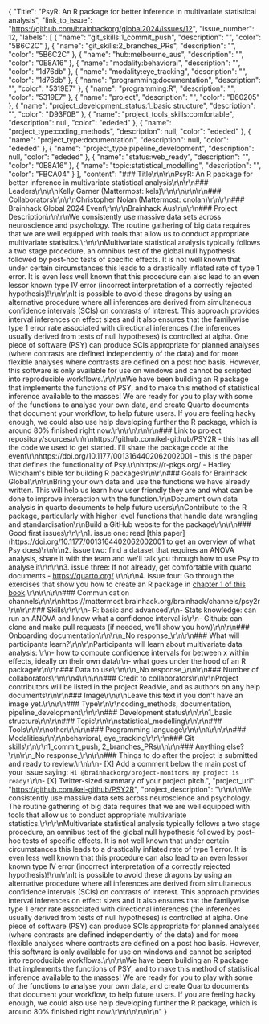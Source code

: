{
  "Title": "PsyR: An R package for better inference in multivariate statistical analysis",
  "link_to_issue": "https://github.com/brainhackorg/global2024/issues/12",
  "issue_number": 12,
  "labels": [
    {
      "name": "git_skills:1_commit_push",
      "description": "",
      "color": "5B6C2C"
    },
    {
      "name": "git_skills:2_branches_PRs",
      "description": "",
      "color": "5B6C2C"
    },
    {
      "name": "hub:melbourne_aus",
      "description": "",
      "color": "0E8A16"
    },
    {
      "name": "modality:behavioral",
      "description": "",
      "color": "1d76db"
    },
    {
      "name": "modality:eye_tracking",
      "description": "",
      "color": "1d76db"
    },
    {
      "name": "programming:documentation",
      "description": "",
      "color": "5319E7"
    },
    {
      "name": "programming:R",
      "description": "",
      "color": "5319E7"
    },
    {
      "name": "project",
      "description": "",
      "color": "B60205"
    },
    {
      "name": "project_development_status:1_basic structure",
      "description": "",
      "color": "D93F0B"
    },
    {
      "name": "project_tools_skills:comfortable",
      "description": null,
      "color": "ededed"
    },
    {
      "name": "project_type:coding_methods",
      "description": null,
      "color": "ededed"
    },
    {
      "name": "project_type:documentation",
      "description": null,
      "color": "ededed"
    },
    {
      "name": "project_type:pipeline_development",
      "description": null,
      "color": "ededed"
    },
    {
      "name": "status:web_ready",
      "description": "",
      "color": "0E8A16"
    },
    {
      "name": "topic:statistical_modelling",
      "description": "",
      "color": "FBCA04"
    }
  ],
  "content": "### Title\r\n\r\nPsyR: An R package for better inference in multivariate statistical analysis\r\n\r\n### Leaders\r\n\r\nKelly Garner (Mattermost: kels)\r\n\r\n\r\n\r\n### Collaborators\r\n\r\nChristopher Nolan (Mattermost: cnolan)\r\n\r\n### Brainhack Global 2024 Event\r\n\r\nBrainhack Aus\r\n\r\n### Project Description\r\n\r\nWe consistently use massive data sets across neuroscience and psychology. The routine gathering of big data requires that we are well equipped with tools that allow us to conduct appropriate multivariate statistics.\r\n\r\nMultivariate statistical analysis typically follows a two stage procedure, an omnibus test of the global null hypothesis followed by post-hoc tests of specific effects. It is not well known that under certain circumstances this leads to a drastically inflated rate of type 1 error. It is even less well known that this procedure can also lead to an even lessor known type IV error (incorrect interpretation of a correctly rejected hypothesis)!\r\n\r\nIt is possible to avoid these dragons by using an alternative procedure where all inferences are derived from simultaneous confidence intervals (SCIs) on contrasts of interest. This approach provides interval inferences on effect sizes and it also ensures that the familywise type 1 error rate associated with directional inferences (the inferences usually derived from tests of null hypotheses) is controlled at alpha. One piece of software (PSY) can produce SCIs appropriate for planned analyses (where contrasts are defined independently of the data) and for more flexible analyses where contrasts are defined on a post hoc basis. However, this software is only available for use on windows and cannot be scripted into reproducible workflows.\r\n\r\nWe have been building an R package that implements the functions of PSY, and to make this method of statistical inference available to the masses! We are ready for you to play with some of the functions to analyse your own data, and create Quarto documents that document your workflow, to help future users. If you are feeling hacky enough, we could also use help developing further the R package, which is around 80% finished right now.\r\n\r\n\r\n\r\n### Link to project repository/sources\r\n\r\nhttps://github.com/kel-github/PSY2R - this has all the code we used to get started. I'll share the package code at the event\r\nhttps://doi.org/10.1177/0013164402062002001 - this is the paper that defines the functionality of Psy.\r\nhttps://r-pkgs.org/ - Hadley Wickham's bible for building R packages\r\n\r\n### Goals for Brainhack Global\r\n\r\nBring your own data and use the functions we have already written. This will help us learn how user friendly they are and what can be done to improve interaction with the function.\r\nDocument own data analysis in quarto documents to help future users\r\nContribute to the R package, particularly with higher level functions that handle data wrangling and standardisation\r\nBuild a GitHub website for the package\r\n\r\n### Good first issues\r\n\r\n1. issue one: read [this paper](https://doi.org/10.1177/0013164402062002001 to get an overview of what Psy does)\r\n\r\n2. issue two: find a dataset that requires an ANOVA analysis, share it with the team and we'll talk you through how to use Psy to analyse it\r\n\r\n3. issue three: If not already, get comfortable with quarto documents - https://quarto.org/ \r\n\r\n4. issue four: Go through the exercises that show you how to create an R package in [chapter 1 of this book](https://r-pkgs.org/whole-game.html).\r\n\r\n\r\n### Communication channels\r\n\r\nhttps://mattermost.brainhack.org/brainhack/channels/psy2r\r\n\r\n### Skills\r\n\r\n- R: basic and advanced\r\n- Stats knowledge: can run an ANOVA and know what a confidence interval is\r\n- Github: can clone and make pull requests (if needed, we'll show you how)\r\n\r\n### Onboarding documentation\r\n\r\n_No response_\r\n\r\n### What will participants learn?\r\n\r\nParticipants will learn about multivariate data analysis: \r\n- how to compute confidence intervals for between x within effects, ideally on their own data\r\n- what goes under the hood of an R package\r\n\r\n### Data to use\r\n\r\n_No response_\r\n\r\n### Number of collaborators\r\n\r\n4\r\n\r\n### Credit to collaborators\r\n\r\nProject contributors will be listed in the project ReadMe, and as authors on any help documents\r\n\r\n### Image\r\n\r\nLeave this text if you don't have an image yet.\r\n\r\n### Type\r\n\r\ncoding_methods, documentation, pipeline_development\r\n\r\n### Development status\r\n\r\n1_basic structure\r\n\r\n### Topic\r\n\r\nstatistical_modelling\r\n\r\n### Tools\r\n\r\nother\r\n\r\n### Programming language\r\n\r\n`R`\r\n\r\n### Modalities\r\n\r\nbehavioral, eye_tracking\r\n\r\n### Git skills\r\n\r\n1_commit_push, 2_branches_PRs\r\n\r\n### Anything else?\r\n\r\n_No response_\r\n\r\n### Things to do after the project is submitted and ready to review.\r\n\r\n- [X] Add a comment below the main post of your issue saying: `Hi @brainhackorg/project-monitors my project is ready!`\r\n- [X] Twitter-sized summary of your project pitch.",
  "project_url": "https://github.com/kel-github/PSY2R",
  "project_description": "\r\n\r\nWe consistently use massive data sets across neuroscience and psychology. The routine gathering of big data requires that we are well equipped with tools that allow us to conduct appropriate multivariate statistics.\r\n\r\nMultivariate statistical analysis typically follows a two stage procedure, an omnibus test of the global null hypothesis followed by post-hoc tests of specific effects. It is not well known that under certain circumstances this leads to a drastically inflated rate of type 1 error. It is even less well known that this procedure can also lead to an even lessor known type IV error (incorrect interpretation of a correctly rejected hypothesis)!\r\n\r\nIt is possible to avoid these dragons by using an alternative procedure where all inferences are derived from simultaneous confidence intervals (SCIs) on contrasts of interest. This approach provides interval inferences on effect sizes and it also ensures that the familywise type 1 error rate associated with directional inferences (the inferences usually derived from tests of null hypotheses) is controlled at alpha. One piece of software (PSY) can produce SCIs appropriate for planned analyses (where contrasts are defined independently of the data) and for more flexible analyses where contrasts are defined on a post hoc basis. However, this software is only available for use on windows and cannot be scripted into reproducible workflows.\r\n\r\nWe have been building an R package that implements the functions of PSY, and to make this method of statistical inference available to the masses! We are ready for you to play with some of the functions to analyse your own data, and create Quarto documents that document your workflow, to help future users. If you are feeling hacky enough, we could also use help developing further the R package, which is around 80% finished right now.\r\n\r\n\r\n\r\n"
}
